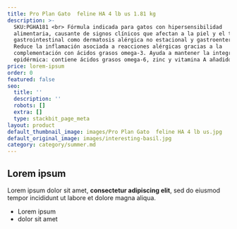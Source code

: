 ```yaml
---
title: Pro Plan Gato  feline HA 4 lb us 1.81 kg
description: >-
  SKU:PGHA181 <br> Fórmula indicada para gatos con hipersensibilidad
  alimentaria, causante de signos clínicos que afectan a la piel y el tracto
  gastrointestinal como dermatosis alérgica no estacional y gastroenteritis.
  Reduce la inflamación asociada a reacciones alérgicas gracias a la
  complementación con ácidos grasos omega-3. Ayuda a mantener la integridad
  epidérmica: contiene ácidos grasos omega-6, zinc y vitamina A añadidos
price: lorem-ipsum
order: 0
featured: false
seo:
  title: ''
  description: ''
  robots: []
  extra: []
  type: stackbit_page_meta
layout: product
default_thumbnail_image: images/Pro Plan Gato  feline HA 4 lb us.jpg
default_original_image: images/interesting-basil.jpg
category: category/summer.md
---
```

## Lorem ipsum

Lorem ipsum dolor sit amet, **consectetur adipiscing elit**, sed do eiusmod tempor incididunt ut labore et dolore magna aliqua.

- Lorem ipsum
- dolor sit amet